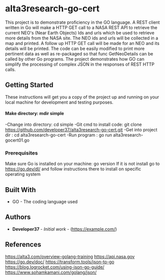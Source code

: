 # alta3research-go-cert

This project is to demonstrate proficiency in the GO language. A REST client written in Go will make a HTTP GET call to a NASA REST API to retrieve the current NEO's (Near Earth Objects) Ids and urls which be used to retrieve more details from the NASA site. The NEO ids and urls will be collected in a map and printed. A follow up HTTP GET call will be made for an NEO and its details will be printed. The code can be easily modified to print more pertinent data as well as re-packaged so that func GetNeoDetails can be called by other Go programs.
The project demonstrates how GO can simplify the processing of complex JSON in the responses of REST HTTP calls.   

## Getting Started

These instructions will get you a copy of the project up and running on your local machine
for development and testing purposes. 

#### Make          directory: mdir simple
-Change into   directory: cd simple
-Git cmd to install code: git clone https://github.com/developer37/alta3research-go-cert.git
-Get into project dir   : cd alta3research-go-cert
-Run program            : go run alta3research-gocert01.go



### Prerequisites

Make sure Go is installed on your machine: go version
If it is not install go to https://go.dev/dl/ and follow instructions there to install on specific operating system

## Built With

* GO - The coding language used

## Authors

* **Developer37** - *Initial work* - (https://example.com/)

## References
https://alta3.com/overview-golang-training
https://api.nasa.gov
https://go.dev/doc/
https://transform.tools/json-to-go
https://blog.logrocket.com/using-json-go-guide/
https://www.sohamkamani.com/golang/json/

